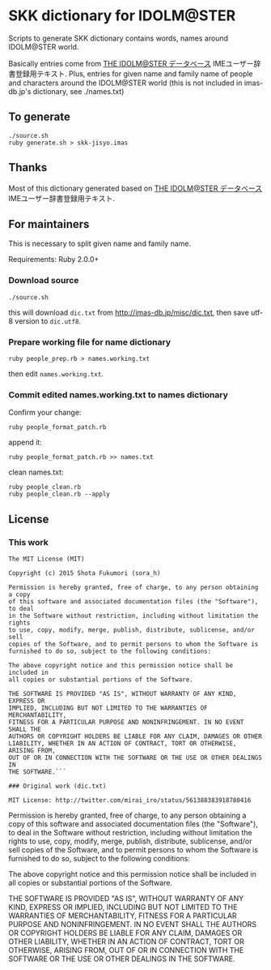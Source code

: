 # SKK dictionary for IDOLM@STER

Scripts to generate SKK dictionary contains words, names around IDOLM@STER world.

Basically entries come from [THE IDOLM@STER データベース](http://imas-db.jp/) IMEユーザー辞書登録用テキスト.
Plus, entries for given name and family name of people and characters around the IDOLM@STER world (this is not included in imas-db.jp's dictionary, see ./names.txt)

## To generate

```
./source.sh
ruby generate.sh > skk-jisyo.imas
```

## Thanks

Most of this dictionary generated based on [THE IDOLM@STER データベース](http://imas-db.jp/) IMEユーザー辞書登録用テキスト.

## For maintainers

This is necessary to split given name and family name.

Requirements: Ruby 2.0.0+

### Download source

```
./source.sh
```

this will download `dic.txt` from http://imas-db.jp/misc/dic.txt, then save utf-8 version to `dic.utf8`.

### Prepare working file for name dictionary

```
ruby people_prep.rb > names.working.txt
```

then edit `names.working.txt`.

### Commit edited names.working.txt to names dictionary

Confirm your change:

```
ruby people_format_patch.rb
```

append it:

```
ruby people_format_patch.rb >> names.txt
```

clean names.txt:

```
ruby people_clean.rb
ruby people_clean.rb --apply
```

## License

### This work

```
The MIT License (MIT)

Copyright (c) 2015 Shota Fukumori (sora_h)

Permission is hereby granted, free of charge, to any person obtaining a copy
of this software and associated documentation files (the "Software"), to deal
in the Software without restriction, including without limitation the rights
to use, copy, modify, merge, publish, distribute, sublicense, and/or sell
copies of the Software, and to permit persons to whom the Software is
furnished to do so, subject to the following conditions:

The above copyright notice and this permission notice shall be included in
all copies or substantial portions of the Software.

THE SOFTWARE IS PROVIDED "AS IS", WITHOUT WARRANTY OF ANY KIND, EXPRESS OR
IMPLIED, INCLUDING BUT NOT LIMITED TO THE WARRANTIES OF MERCHANTABILITY,
FITNESS FOR A PARTICULAR PURPOSE AND NONINFRINGEMENT. IN NO EVENT SHALL THE
AUTHORS OR COPYRIGHT HOLDERS BE LIABLE FOR ANY CLAIM, DAMAGES OR OTHER
LIABILITY, WHETHER IN AN ACTION OF CONTRACT, TORT OR OTHERWISE, ARISING FROM,
OUT OF OR IN CONNECTION WITH THE SOFTWARE OR THE USE OR OTHER DEALINGS IN
THE SOFTWARE.```

### Original work (dic.txt)

MIT License: http://twitter.com/mirai_iro/status/561388383918780416

```
Permission is hereby granted, free of charge, to any person obtaining a copy
of this software and associated documentation files (the "Software"), to deal
in the Software without restriction, including without limitation the rights
to use, copy, modify, merge, publish, distribute, sublicense, and/or sell
copies of the Software, and to permit persons to whom the Software is
furnished to do so, subject to the following conditions:

The above copyright notice and this permission notice shall be included in
all copies or substantial portions of the Software.

THE SOFTWARE IS PROVIDED "AS IS", WITHOUT WARRANTY OF ANY KIND, EXPRESS OR
IMPLIED, INCLUDING BUT NOT LIMITED TO THE WARRANTIES OF MERCHANTABILITY,
FITNESS FOR A PARTICULAR PURPOSE AND NONINFRINGEMENT. IN NO EVENT SHALL THE
AUTHORS OR COPYRIGHT HOLDERS BE LIABLE FOR ANY CLAIM, DAMAGES OR OTHER
LIABILITY, WHETHER IN AN ACTION OF CONTRACT, TORT OR OTHERWISE, ARISING FROM,
OUT OF OR IN CONNECTION WITH THE SOFTWARE OR THE USE OR OTHER DEALINGS IN
THE SOFTWARE.
```

